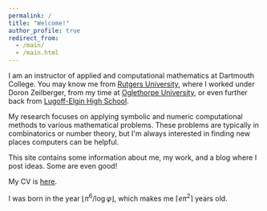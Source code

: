 ```yaml
---
permalink: /
title: "Welcome!"
author_profile: true
redirect_from: 
  - /main/
  - /main.html
---
```


I am an instructor of applied and computational mathematics at Dartmouth
College. You may know me from [Rutgers
University](https://sites.math.rutgers.edu/~zeilberg/banim.html), where
I worked under Doron Zeilberger, from my time at [Oglethorpe
University](https://oglethorpe.edu/), or even further back from [Lugoff-Elgin
High School](https://lhs.kcsdschools.net/).

My research focuses on applying symbolic and numeric computational methods to
various mathematical problems. These problems are typically in combinatorics or
number theory, but I'm always interested in finding new places computers can be
helpful.

This site contains some information about me, my work, and a blog where I post
ideas. Some are even good!

My CV is [here](/files/cv.pdf).

I was born in the year $\lfloor \pi^6 / \log \varphi \rfloor$, which makes me
$\lceil e \pi^2 \rceil$ years old.
